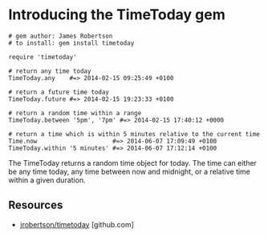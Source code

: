 # Introducing the TimeToday gem

    # gem author: James Robertson
    # to install: gem install timetoday

    require 'timetoday'

    # return any time today
    TimeToday.any    #=> 2014-02-15 09:25:49 +0100

    # return a future time today
    TimeToday.future #=> 2014-02-15 19:23:33 +0100

    # return a random time within a range
    TimeToday.between '5pm', '7pm' #=> 2014-02-15 17:40:12 +0000 

    # return a time which is within 5 minutes relative to the current time
    Time.now                     #=> 2014-06-07 17:09:49 +0100 
    TimeToday.within '5 minutes' #=> 2014-06-07 17:12:14 +0100 


The TimeToday returns a random time object for today. The time can either be any time today, any time between now and midnight, or a relative time within a given duration.

## Resources

* <a href="https://github.com/jrobertson/timetoday">jrobertson/timetoday</a> [github.com]

